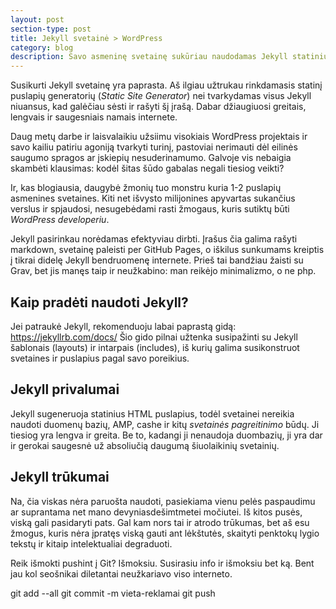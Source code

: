```yaml
---
layout: post
section-type: post
title: Jekyll svetainė > WordPress
category: blog
description: Savo asmeninę svetainę sukūriau naudodamas Jekyll statinių puslapių generatorių. Man nuoširdžiai gaila savęs ir kitų žmonių, kurie darbe priversti naudoti WordPress. 
---
```


Susikurti Jekyll svetainę yra paprasta. Aš ilgiau užtrukau rinkdamasis statinį puslapių generatorių (_Static Site Generator_) nei tvarkydamas visus Jekyll niuansus, kad galėčiau sėsti ir rašyti šį įrašą. Dabar džiaugiuosi greitais, lengvais ir saugesniais namais internete.<!--more-->

Daug metų darbe ir laisvalaikiu užsiimu visokiais WordPress projektais ir savo kailiu patiriu agoniją tvarkyti turinį, pastoviai nerimauti dėl eilinės saugumo spragos ar įskiepių nesuderinamumo. Galvoje vis nebaigia skambėti klausimas: kodėl šitas šūdo gabalas negali tiesiog veikti?

Ir, kas blogiausia, daugybė žmonių tuo monstru kuria 1-2 puslapių asmenines svetaines. Kiti net išvysto milijonines apyvartas sukančius verslus ir spjaudosi, nesugebėdami rasti žmogaus, kuris sutiktų būti _WordPress developeriu_.

Jekyll pasirinkau norėdamas efektyviau dirbti. Įrašus čia galima rašyti markdown, svetainę paleisti per GitHub Pages, o iškilus sunkumams kreiptis į tikrai didelę Jekyll bendruomenę internete. Prieš tai bandžiau žaisti su Grav, bet jis manęs taip ir neužkabino: man reikėjo minimalizmo, o ne php.

## Kaip pradėti naudoti Jekyll?

Jei patraukė Jekyll, rekomenduoju labai paprastą gidą: https://jekyllrb.com/docs/
Šio gido pilnai užtenka susipažinti su Jekyll šablonais (layouts) ir intarpais (includes), iš kurių galima susikonstruot svetaines ir puslapius pagal savo poreikius.

## Jekyll privalumai

Jekyll sugeneruoja statinius HTML puslapius, todėl svetainei nereikia naudoti duomenų bazių, AMP, cashe ir kitų _svetainės pagreitinimo_ būdų. Ji tiesiog yra lengva ir greita. Be to, kadangi ji nenaudoja duombazių, ji yra dar ir gerokai saugesnė už absoliučią daugumą šiuolaikinių svetainių.

## Jekyll trūkumai

Na, čia viskas nėra paruošta naudoti, pasiekiama vienu pelės paspaudimu ar suprantama net mano devyniasdešimtmetei močiutei. Iš kitos pusės, viską gali pasidaryti pats. Gal kam nors tai ir atrodo trūkumas, bet aš esu žmogus, kuris nėra įpratęs viską gauti ant lėkštutės, skaityti penktokų lygio tekstų ir kitaip intelektualiai degraduoti.

Reik išmokti pushint į Git? Išmoksiu. Susirasiu info ir išmoksiu bet ką. Bent jau kol seošnikai diletantai neužkariavo viso interneto.

git add --all
git commit -m vieta-reklamai
git push
